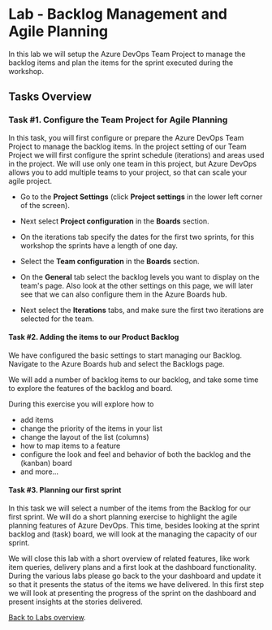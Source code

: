 # Lab - Backlog Management and Agile Planning

In this lab we will setup the Azure DevOps Team Project to manage the backlog items and plan the items for the sprint executed during the workshop.

## Tasks Overview

### Task #1. Configure the Team Project for Agile Planning

In this task, you will first configure or prepare the Azure DevOps Team Project to manage the backlog items.
In the project setting of our Team Project we will first configure the sprint schedule (iterations) and areas used in the project.
We will use only one team in this project, but Azure DevOps allows you to add multiple teams to your project, so that can scale your agile project.

- Go to the **Project Settings** (click **Project settings** in the lower left corner of the screen).
- Next select **Project configuration** in the **Boards** section.
- On the iterations tab specify the dates for the first two sprints, for this workshop the sprints have a length of one day.

- Select the **Team configuration** in the **Boards** section.
- On the **General** tab select the backlog levels you want to display on the team's page. Also look at the other settings on this page, we will later see that we can also configure them in the Azure Boards hub.

- Next select the **Iterations** tabs, and make sure the first two iterations are selected for the team.

#### Task #2. Adding the items to our Product Backlog

We have configured the basic settings to start managing our Backlog.
Navigate to the Azure Boards hub and select the Backlogs page.

We will add a number of backlog items to our backlog, and take some time to explore the features of the backlog and board.

During this exercise you will explore how to

- add items
- change the priority of the items in your list
- change the layout of the list (columns)
- how to map items to a feature
- configure the look and feel and behavior of both the backlog and the (kanban) board
- and more...

#### Task #3. Planning our first sprint

In this task we will select a number of the items from the Backlog for our first sprint.
We will do a short planning exercise to highlight the agile planning features of Azure DevOps.
This time, besides looking at the sprint backlog and (task) board, we will look at the managing the capacity of our sprint.

We will close this lab with a short overview of related features, like work item queries, delivery plans and a first look at the dashboard functionality.
During the various labs please go back to the your dashboard and update it so that it presents the status of the items we have delivered.
In this first step we will look at presenting the progress of the sprint on the dashboard and present insights at the stories delivered.

[Back to Labs overview](../../Readme.md).



  
